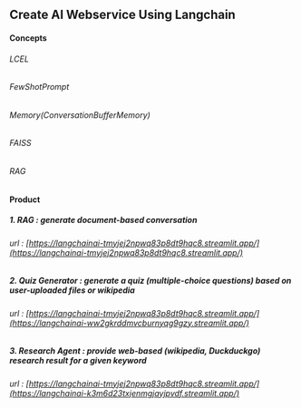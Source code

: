 ## Create AI Webservice Using Langchain

#### Concepts 
###### LCEL
###### FewShotPrompt
###### Memory(ConversationBufferMemory) 
###### FAISS
###### RAG 



#### Product
##### 1. RAG : generate document-based conversation 
###### url : [https://langchainai-tmyjej2npwq83p8dt9hqc8.streamlit.app/](https://langchainai-tmyjej2npwq83p8dt9hqc8.streamlit.app/)
##### 2. Quiz Generator : generate a quiz (multiple-choice questions) based on user-uploaded files or wikipedia 
###### url : [https://langchainai-tmyjej2npwq83p8dt9hqc8.streamlit.app/](https://langchainai-ww2gkrddmvcburnyqg9gzy.streamlit.app/)
##### 3. Research Agent : provide web-based (wikipedia, Duckduckgo) research result for a given keyword
###### url : [https://langchainai-tmyjej2npwq83p8dt9hqc8.streamlit.app/](https://langchainai-k3m6d23txjenmgjayjpvdf.streamlit.app/)
